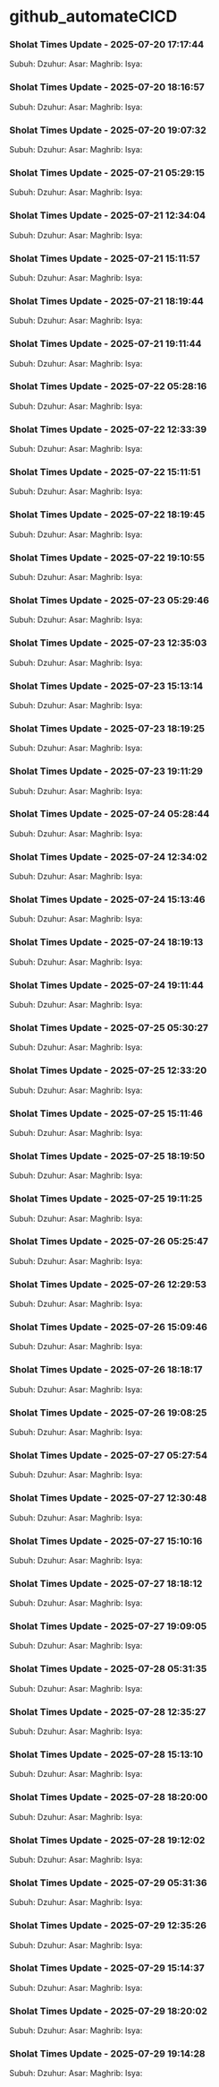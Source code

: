# github_automateCICD
### Sholat Times Update - 2025-07-20 17:17:44
Subuh: 
Dzuhur: 
Asar: 
Maghrib: 
Isya: 

### Sholat Times Update - 2025-07-20 18:16:57
Subuh: 
Dzuhur: 
Asar: 
Maghrib: 
Isya: 

### Sholat Times Update - 2025-07-20 19:07:32
Subuh: 
Dzuhur: 
Asar: 
Maghrib: 
Isya: 

### Sholat Times Update - 2025-07-21 05:29:15
Subuh: 
Dzuhur: 
Asar: 
Maghrib: 
Isya: 

### Sholat Times Update - 2025-07-21 12:34:04
Subuh: 
Dzuhur: 
Asar: 
Maghrib: 
Isya: 

### Sholat Times Update - 2025-07-21 15:11:57
Subuh: 
Dzuhur: 
Asar: 
Maghrib: 
Isya: 

### Sholat Times Update - 2025-07-21 18:19:44
Subuh: 
Dzuhur: 
Asar: 
Maghrib: 
Isya: 

### Sholat Times Update - 2025-07-21 19:11:44
Subuh: 
Dzuhur: 
Asar: 
Maghrib: 
Isya: 

### Sholat Times Update - 2025-07-22 05:28:16
Subuh: 
Dzuhur: 
Asar: 
Maghrib: 
Isya: 

### Sholat Times Update - 2025-07-22 12:33:39
Subuh: 
Dzuhur: 
Asar: 
Maghrib: 
Isya: 

### Sholat Times Update - 2025-07-22 15:11:51
Subuh: 
Dzuhur: 
Asar: 
Maghrib: 
Isya: 

### Sholat Times Update - 2025-07-22 18:19:45
Subuh: 
Dzuhur: 
Asar: 
Maghrib: 
Isya: 

### Sholat Times Update - 2025-07-22 19:10:55
Subuh: 
Dzuhur: 
Asar: 
Maghrib: 
Isya: 

### Sholat Times Update - 2025-07-23 05:29:46
Subuh: 
Dzuhur: 
Asar: 
Maghrib: 
Isya: 

### Sholat Times Update - 2025-07-23 12:35:03
Subuh: 
Dzuhur: 
Asar: 
Maghrib: 
Isya: 

### Sholat Times Update - 2025-07-23 15:13:14
Subuh: 
Dzuhur: 
Asar: 
Maghrib: 
Isya: 

### Sholat Times Update - 2025-07-23 18:19:25
Subuh: 
Dzuhur: 
Asar: 
Maghrib: 
Isya: 

### Sholat Times Update - 2025-07-23 19:11:29
Subuh: 
Dzuhur: 
Asar: 
Maghrib: 
Isya: 

### Sholat Times Update - 2025-07-24 05:28:44
Subuh: 
Dzuhur: 
Asar: 
Maghrib: 
Isya: 

### Sholat Times Update - 2025-07-24 12:34:02
Subuh: 
Dzuhur: 
Asar: 
Maghrib: 
Isya: 

### Sholat Times Update - 2025-07-24 15:13:46
Subuh: 
Dzuhur: 
Asar: 
Maghrib: 
Isya: 

### Sholat Times Update - 2025-07-24 18:19:13
Subuh: 
Dzuhur: 
Asar: 
Maghrib: 
Isya: 

### Sholat Times Update - 2025-07-24 19:11:44
Subuh: 
Dzuhur: 
Asar: 
Maghrib: 
Isya: 

### Sholat Times Update - 2025-07-25 05:30:27
Subuh: 
Dzuhur: 
Asar: 
Maghrib: 
Isya: 

### Sholat Times Update - 2025-07-25 12:33:20
Subuh: 
Dzuhur: 
Asar: 
Maghrib: 
Isya: 

### Sholat Times Update - 2025-07-25 15:11:46
Subuh: 
Dzuhur: 
Asar: 
Maghrib: 
Isya: 

### Sholat Times Update - 2025-07-25 18:19:50
Subuh: 
Dzuhur: 
Asar: 
Maghrib: 
Isya: 

### Sholat Times Update - 2025-07-25 19:11:25
Subuh: 
Dzuhur: 
Asar: 
Maghrib: 
Isya: 

### Sholat Times Update - 2025-07-26 05:25:47
Subuh: 
Dzuhur: 
Asar: 
Maghrib: 
Isya: 

### Sholat Times Update - 2025-07-26 12:29:53
Subuh: 
Dzuhur: 
Asar: 
Maghrib: 
Isya: 

### Sholat Times Update - 2025-07-26 15:09:46
Subuh: 
Dzuhur: 
Asar: 
Maghrib: 
Isya: 

### Sholat Times Update - 2025-07-26 18:18:17
Subuh: 
Dzuhur: 
Asar: 
Maghrib: 
Isya: 

### Sholat Times Update - 2025-07-26 19:08:25
Subuh: 
Dzuhur: 
Asar: 
Maghrib: 
Isya: 

### Sholat Times Update - 2025-07-27 05:27:54
Subuh: 
Dzuhur: 
Asar: 
Maghrib: 
Isya: 

### Sholat Times Update - 2025-07-27 12:30:48
Subuh: 
Dzuhur: 
Asar: 
Maghrib: 
Isya: 

### Sholat Times Update - 2025-07-27 15:10:16
Subuh: 
Dzuhur: 
Asar: 
Maghrib: 
Isya: 

### Sholat Times Update - 2025-07-27 18:18:12
Subuh: 
Dzuhur: 
Asar: 
Maghrib: 
Isya: 

### Sholat Times Update - 2025-07-27 19:09:05
Subuh: 
Dzuhur: 
Asar: 
Maghrib: 
Isya: 

### Sholat Times Update - 2025-07-28 05:31:35
Subuh: 
Dzuhur: 
Asar: 
Maghrib: 
Isya: 

### Sholat Times Update - 2025-07-28 12:35:27
Subuh: 
Dzuhur: 
Asar: 
Maghrib: 
Isya: 

### Sholat Times Update - 2025-07-28 15:13:10
Subuh: 
Dzuhur: 
Asar: 
Maghrib: 
Isya: 

### Sholat Times Update - 2025-07-28 18:20:00
Subuh: 
Dzuhur: 
Asar: 
Maghrib: 
Isya: 

### Sholat Times Update - 2025-07-28 19:12:02
Subuh: 
Dzuhur: 
Asar: 
Maghrib: 
Isya: 

### Sholat Times Update - 2025-07-29 05:31:36
Subuh: 
Dzuhur: 
Asar: 
Maghrib: 
Isya: 

### Sholat Times Update - 2025-07-29 12:35:26
Subuh: 
Dzuhur: 
Asar: 
Maghrib: 
Isya: 

### Sholat Times Update - 2025-07-29 15:14:37
Subuh: 
Dzuhur: 
Asar: 
Maghrib: 
Isya: 

### Sholat Times Update - 2025-07-29 18:20:02
Subuh: 
Dzuhur: 
Asar: 
Maghrib: 
Isya: 

### Sholat Times Update - 2025-07-29 19:14:28
Subuh: 
Dzuhur: 
Asar: 
Maghrib: 
Isya: 

